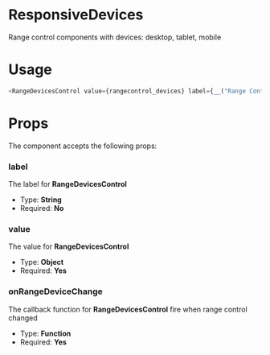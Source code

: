 # ResponsiveDevices
Range control components with devices: desktop, tablet, mobile

# Usage
```js
<RangeDevicesControl value={rangecontrol_devices} label={__("Range Control Devices")} onRangeDeviceChange={(new_value) => { setAttributes({rangecontrol_devices: new_value}); console.log('onRangeDeviceChange new value: ', new_value)}}/>
```

# Props
The component accepts the following props:

### label
The label for **RangeDevicesControl**
* Type: **String**
* Required: **No**

### value
The value for **RangeDevicesControl**
* Type: **Object**
* Required: **Yes**

### onRangeDeviceChange
The callback function for **RangeDevicesControl** fire when range control changed
* Type: **Function**
* Required: **Yes**